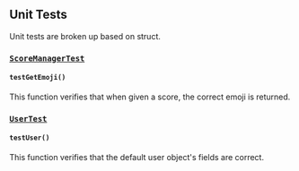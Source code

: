 ## Unit Tests

Unit tests are broken up based on struct.

### [`ScoreManagerTest`](./ScoreManagerTest.swift)

#### `testGetEmoji()`

This function verifies that when given a score, the correct emoji is returned.

### [`UserTest`](./UserTest.swift)

#### `testUser()`

This function verifies that the default user object's fields are correct.
